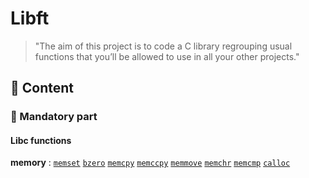 # Libft

> "The aim of this project is to code a C library regrouping usual functions that you’ll be allowed to use in all your other projects."

## 🚀 Content

### 🚩 Mandatory part

#### Libc functions

**memory** : [`memset`](./ft_memset.c) [`bzero`](./ft_bzero.c) [`memcpy`](./ft_memcpy.c) [`memccpy`](./ft_memccpy.c) [`memmove`](./ft_memmove.c) [`memchr`](./ft_memchr.c) [`memcmp`](./ft_memcmp.c) [`calloc`](./ft_calloc.c)

